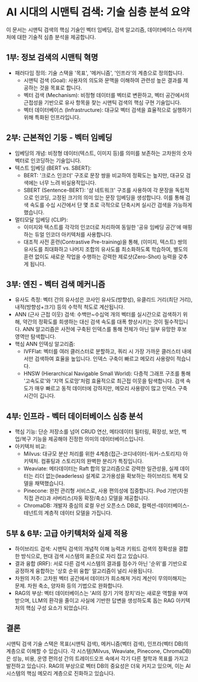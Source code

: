 # AI 시대의 시맨틱 검색: 기술 심층 분석 요약

이 문서는 시맨틱 검색의 핵심 기술인 벡터 임베딩, 검색 알고리즘, 데이터베이스 아키텍처에 대한 기술적 심층 분석을 제공합니다.

## 1부: 정보 검색의 시맨틱 혁명

-   패러다임 정의: 기술 스택을 '목표', '메커니즘', '인프라'의 계층으로 정의합니다.
    -   시맨틱 검색 (Goal): 사용자의 의도와 문맥을 이해하여 관련성 높은 결과를 제공하는 것을 목표로 합니다.
    -   벡터 검색 (Mechanism): 비정형 데이터를 벡터로 변환하고, 벡터 공간에서의 근접성을 기반으로 유사 항목을 찾는 시맨틱 검색의 핵심 구현 기술입니다.
    -   벡터 데이터베이스 (Infrastructure): 대규모 벡터 검색을 효율적으로 실행하기 위해 특화된 인프라입니다.

## 2부: 근본적인 기둥 - 벡터 임베딩

-   임베딩의 개념: 비정형 데이터(텍스트, 이미지 등)를 의미를 보존하는 고차원의 숫자 벡터로 인코딩하는 기술입니다.
-   텍스트 임베딩 (BERT vs. SBERT):
    -   BERT: '크로스 인코더' 구조로 문장 쌍을 비교하여 정확도는 높지만, 대규모 검색에는 너무 느려 비실용적입니다.
    -   SBERT (Sentence-BERT): '샴 네트워크' 구조를 사용하여 각 문장을 독립적으로 인코딩, 고정된 크기의 의미 있는 문장 임베딩을 생성합니다. 이를 통해 검색 속도를 수십 시간에서 단 몇 초로 극적으로 단축시켜 실시간 검색을 가능하게 했습니다.
-   멀티모달 임베딩 (CLIP):
    -   이미지와 텍스트를 각각의 인코더로 처리하여 동일한 '공유 임베딩 공간'에 매핑하는 듀얼 인코더 아키텍처를 사용합니다.
    -   대조적 사전 훈련(Contrastive Pre-training)을 통해, (이미지, 텍스트) 쌍의 유사도를 최대화하고 나머지 조합의 유사도를 최소화하도록 학습하여, 별도의 훈련 없이도 새로운 작업을 수행하는 강력한 제로샷(Zero-Shot) 능력을 갖추게 됩니다.

## 3부: 엔진 - 벡터 검색 메커니즘

-   유사도 측정: 벡터 간의 유사성은 코사인 유사도(방향성), 유클리드 거리(최단 거리), 내적(방향성+크기) 등의 수학적 척도로 계산됩니다.
-   ANN (근사 근접 이웃) 검색: 수백만~수십억 개의 벡터를 실시간으로 검색하기 위해, 약간의 정확도를 희생하는 대신 검색 속도를 대폭 향상시키는 것이 필수적입니다. ANN 알고리즘은 사전에 구축된 인덱스를 통해 전체가 아닌 일부 유망한 후보 영역만 탐색합니다.
-   핵심 ANN 인덱싱 알고리즘:
    -   IVFFlat: 벡터를 여러 클러스터로 분할하고, 쿼리 시 가장 가까운 클러스터 내에서만 검색하여 효율을 높입니다. 인덱스 구축이 빠르고 메모리 사용량이 적습니다.
    -   HNSW (Hierarchical Navigable Small World): 다층적 그래프 구조를 통해 '고속도로'와 '지역 도로망'처럼 효율적으로 최근접 이웃을 탐색합니다. 검색 속도가 매우 빠르고 동적 데이터에 강하지만, 메모리 사용량이 많고 인덱스 구축 시간이 깁니다.

## 4부: 인프라 - 벡터 데이터베이스 심층 분석

-   핵심 기능: 단순 저장소를 넘어 CRUD 연산, 메타데이터 필터링, 확장성, 보안, 백업/복구 기능을 제공해야 진정한 의미의 데이터베이스입니다.
-   아키텍처 비교:
    -   Milvus: 대규모 분산 처리를 위한 4계층(접근-코디네이터-워커-스토리지) 아키텍처. 컴퓨팅과 스토리지의 완벽한 분리가 특징입니다.
    -   Weaviate: 메타데이터는 Raft 합의 알고리즘으로 강력한 일관성을, 실제 데이터는 리더 없는(leaderless) 설계로 고가용성을 확보하는 하이브리드 복제 모델을 채택했습니다.
    -   Pinecone: 완전 관리형 서비스로, 사용 편의성에 집중합니다. Pod 기반(자원 직접 관리)과 서버리스(자동 확장/축소) 모델을 제공합니다.
    -   ChromaDB: 개발자 중심의 로컬 우선 오픈소스 DB로, 컬렉션-데이터베이스-테넌트의 계층적 데이터 모델을 가집니다.

## 5부 & 6부: 고급 아키텍처와 실제 적용

-   하이브리드 검색: 시맨틱 검색의 개념적 이해 능력과 키워드 검색의 정확성을 결합한 방식으로, 현대 검색 시스템의 표준으로 자리 잡고 있습니다.
-   결과 융합 (RRF): 서로 다른 검색 시스템의 결과를 점수가 아닌 '순위'를 기반으로 공정하게 융합하는 '상호 순위 융합' 알고리즘이 널리 사용됩니다.
-   차원의 저주: 고차원 벡터 공간에서 데이터가 희소해져 거리 계산이 무의미해지는 문제. 차원 축소, 양자화 등의 기법으로 완화합니다.
-   RAG의 부상: 벡터 데이터베이스는 'AI의 장기 기억 장치'라는 새로운 역할을 부여받으며, LLM의 환각을 줄이고 사실에 기반한 답변을 생성하도록 돕는 RAG 아키텍처의 핵심 구성 요소가 되었습니다.

## 결론

시맨틱 검색 기술 스택은 목표(시맨틱 검색), 메커니즘(벡터 검색), 인프라(벡터 DB)의 계층으로 이해할 수 있습니다. 각 시스템(Milvus, Weaviate, Pinecone, ChromaDB)은 성능, 비용, 운영 편의성 간의 트레이드오프 속에서 각기 다른 철학과 목표를 가지고 발전하고 있습니다. RAG의 부상으로 벡터 DB의 중요성은 더욱 커지고 있으며, 이는 AI 시스템의 핵심 메모리 계층으로 진화하고 있습니다. 